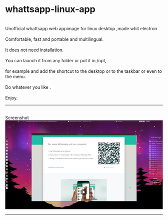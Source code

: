 # whattsapp-linux-app
<br>Unofficial whattsapp web appimage for linux desktop ,made whit electron</br>
<br>Comfortable, fast and portable and multilingual.</br>
<br>It does not need installation.</br>
<br>You can launch it from any folder or put it in /opt,</br>
<br>for example and add the shortcut to the desktop or to the taskbar or even to the menu.</br>
<br>Do whatever you like .</br>
<br>Enjoy.</br>
<hr align=”left” size=”1″ width=”300″ color=”red” noshade>
<br>Screenshot </br>
<img src="https://raw.githubusercontent.com/ilnanny/whattsapp-linux-app/master/screen.png?raw=true"screen">
<hr align=”left” size=”1″ width=”300″ color=”red” noshade>
